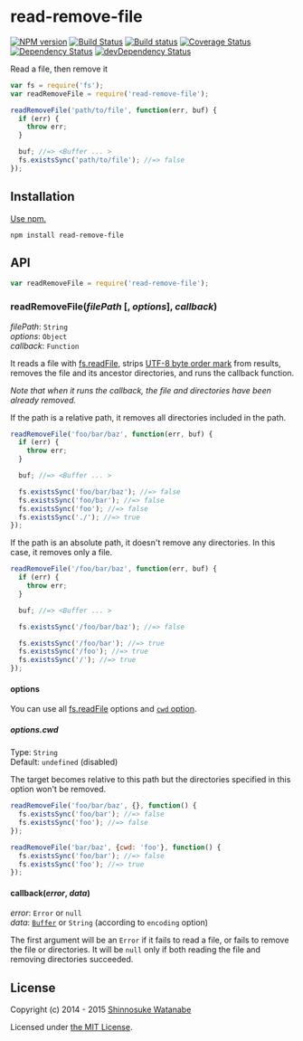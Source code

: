 # read-remove-file

[![NPM version](https://img.shields.io/npm/v/read-remove-file.svg)](https://www.npmjs.com/package/read-remove-file)
[![Build Status](https://travis-ci.org/shinnn/node-read-remove-file.svg?branch=master)](https://travis-ci.org/shinnn/node-read-remove-file)
[![Build status](https://ci.appveyor.com/api/projects/status/pf1uwmte81vpis5b?svg=true)](https://ci.appveyor.com/project/ShinnosukeWatanabe/node-read-remove-file)
[![Coverage Status](https://img.shields.io/coveralls/shinnn/node-read-remove-file.svg?style=flat)](https://coveralls.io/r/shinnn/node-read-remove-file)
[![Dependency Status](https://img.shields.io/david/shinnn/node-read-remove-file.svg?label=deps)](https://david-dm.org/shinnn/node-read-remove-file)
[![devDependency Status](https://img.shields.io/david/dev/shinnn/node-read-remove-file.svg?label=devDeps)](https://david-dm.org/shinnn/node-read-remove-file#info=devDependencies)

Read a file, then remove it

```javascript
var fs = require('fs');
var readRemoveFile = require('read-remove-file');

readRemoveFile('path/to/file', function(err, buf) {
  if (err) {
    throw err;
  }

  buf; //=> <Buffer ... >
  fs.existsSync('path/to/file'); //=> false
});
```

## Installation

[Use npm.](https://docs.npmjs.com/cli/install)

```
npm install read-remove-file
```

## API

```javascript
var readRemoveFile = require('read-remove-file');
```

### readRemoveFile(*filePath* [, *options*], *callback*)

*filePath*: `String`  
*options*: `Object`  
*callback*: `Function`

It reads a file with [fs.readFile], strips [UTF-8 byte order mark](https://en.wikipedia.org/wiki/Byte_order_mark#UTF-8) from results, removes the file and its ancestor directories, and runs the callback function.

*Note that when it runs the callback, the file and directories have been already removed.*

If the path is a relative path, it removes all directories included in the path.

```javascript
readRemoveFile('foo/bar/baz', function(err, buf) {
  if (err) {
    throw err;
  }

  buf; //=> <Buffer ... >

  fs.existsSync('foo/bar/baz'); //=> false
  fs.existsSync('foo/bar'); //=> false
  fs.existsSync('foo'); //=> false
  fs.existsSync('./'); //=> true
});
```

If the path is an absolute path, it doesn't remove any directories. In this case, it removes only a file.

```javascript
readRemoveFile('/foo/bar/baz', function(err, buf) {
  if (err) {
    throw err;
  }

  buf; //=> <Buffer ... >

  fs.existsSync('/foo/bar/baz'); //=> false

  fs.existsSync('/foo/bar'); //=> true
  fs.existsSync('/foo'); //=> true
  fs.existsSync('/'); //=> true
});
```

#### options

You can use all [fs.readFile] options and [`cwd` option](#optionscwd).

##### options.cwd

Type: `String`  
Default: `undefined` (disabled)

The target becomes relative to this path but the directories specified in this option won't be removed.

```javascript
readRemoveFile('foo/bar/baz', {}, function() {
  fs.existsSync('foo/bar'); //=> false
  fs.existsSync('foo'); //=> false
});

readRemoveFile('bar/baz', {cwd: 'foo'}, function() {
  fs.existsSync('foo/bar'); //=> false
  fs.existsSync('foo'); //=> true
});
```

#### callback(*error*, *data*)

*error*: `Error` or `null`  
*data*: [`Buffer`](https://nodejs.org/api/buffer.html#buffer_class_buffer) or `String` (according to `encoding` option)

The first argument will be an `Error` if it fails to read a file, or fails to remove the file or directories. It will be `null` only if both reading the file and removing directories succeeded.

## License

Copyright (c) 2014 - 2015 [Shinnosuke Watanabe](https://github.com/shinnn)

Licensed under [the MIT License](./LICENSE).

[fs.readFile]: https://nodejs.org/api/fs.html#fs_fs_readfile_filename_options_callback
